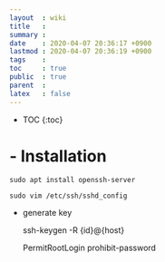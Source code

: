 ```yaml
---
layout  : wiki
title   : 
summary : 
date    : 2020-04-07 20:36:17 +0900
lastmod : 2020-04-07 20:36:19 +0900
tags    : 
toc     : true
public  : true
parent  : 
latex   : false
---
```

* TOC
{:toc}

# - Installation

    sudo apt install openssh-server

    sudo vim /etc/ssh/sshd_config

- generate key

    ssh-keygen -R {id}@{host}

    PermitRootLogin prohibit-password
